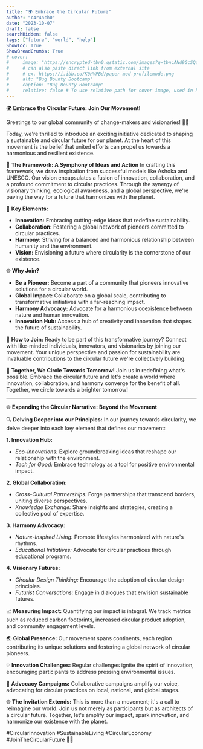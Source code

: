 ```yaml
---
title: "🌍 Embrace the Circular Future"
author: "c4r4nch0"
date: "2023-10-07"
draft: false
searchHidden: false
tags: ["future", "world", "help"]
ShowToc: True
ShowBreadCrumbs: True
# cover:
#     image: "https://encrypted-tbn0.gstatic.com/images?q=tbn:ANd9GcSQud1wlz3Fl6brRiyQMKkg8XMhI2BE9J7SazqbG4DBOcbkVorYi34k1Y6axGErJj0L9LU&usqp=CAU"
#     # can also paste direct link from external site
#     # ex. https://i.ibb.co/K0HVPBd/paper-mod-profilemode.png
#     alt: "Bug Bounty Bootcamp"
#     caption: "Bug Bounty Bootcamp"
#     relative: false # To use relative path for cover image, used in hugo Page-bundles    
---
```

 🌍 **Embrace the Circular Future: Join Our Movement!**

Greetings to our global community of change-makers and visionaries! 🌿✨

Today, we're thrilled to introduce an exciting initiative dedicated to shaping a sustainable and circular future for our planet. At the heart of this movement is the belief that united efforts can propel us towards a harmonious and resilient existence.

🔄 **The Framework: A Symphony of Ideas and Action**
In crafting this framework, we draw inspiration from successful models like Ashoka and UNESCO. Our vision encapsulates a fusion of innovation, collaboration, and a profound commitment to circular practices. Through the synergy of visionary thinking, ecological awareness, and a global perspective, we're paving the way for a future that harmonizes with the planet.

🌱 **Key Elements:**
- **Innovation:** Embracing cutting-edge ideas that redefine sustainability.
- **Collaboration:** Fostering a global network of pioneers committed to circular practices.
- **Harmony:** Striving for a balanced and harmonious relationship between humanity and the environment.
- **Vision:** Envisioning a future where circularity is the cornerstone of our existence.

🌐 **Why Join?**
- **Be a Pioneer:** Become a part of a community that pioneers innovative solutions for a circular world.
- **Global Impact:** Collaborate on a global scale, contributing to transformative initiatives with a far-reaching impact.
- **Harmony Advocacy:** Advocate for a harmonious coexistence between nature and human innovation.
- **Innovation Hub:** Access a hub of creativity and innovation that shapes the future of sustainability.

🤝 **How to Join:**
Ready to be part of this transformative journey? Connect with like-minded individuals, innovators, and visionaries by joining our movement. Your unique perspective and passion for sustainability are invaluable contributions to the circular future we're collectively building.

🚀 **Together, We Circle Towards Tomorrow!**
Join us in redefining what's possible. Embrace the circular future and let's create a world where innovation, collaboration, and harmony converge for the benefit of all. Together, we circle towards a brighter tomorrow!

---

🌐 **Expanding the Circular Narrative: Beyond the Movement**

🔍 **Delving Deeper into our Principles:**
In our journey towards circularity, we delve deeper into each key element that defines our movement:

**1. Innovation Hub:**
   - *Eco-Innovations:* Explore groundbreaking ideas that reshape our relationship with the environment.
   - *Tech for Good:* Embrace technology as a tool for positive environmental impact.

**2. Global Collaboration:**
   - *Cross-Cultural Partnerships:* Forge partnerships that transcend borders, uniting diverse perspectives.
   - *Knowledge Exchange:* Share insights and strategies, creating a collective pool of expertise.

**3. Harmony Advocacy:**
   - *Nature-Inspired Living:* Promote lifestyles harmonized with nature's rhythms.
   - *Educational Initiatives:* Advocate for circular practices through educational programs.

**4. Visionary Futures:**
   - *Circular Design Thinking:* Encourage the adoption of circular design principles.
   - *Futurist Conversations:* Engage in dialogues that envision sustainable futures.

📈 **Measuring Impact:**
Quantifying our impact is integral. We track metrics such as reduced carbon footprints, increased circular product adoption, and community engagement levels.

🌏 **Global Presence:**
Our movement spans continents, each region contributing its unique solutions and fostering a global network of circular pioneers.

💡 **Innovation Challenges:**
Regular challenges ignite the spirit of innovation, encouraging participants to address pressing environmental issues.

📣 **Advocacy Campaigns:**
Collaborative campaigns amplify our voice, advocating for circular practices on local, national, and global stages.

🌐 **The Invitation Extends:**
This is more than a movement; it's a call to reimagine our world. Join us not merely as participants but as architects of a circular future. Together, let's amplify our impact, spark innovation, and harmonize our existence with the planet.

#CircularInnovation #SustainableLiving #CircularEconomy #JoinTheCircularFuture 🌿🌐